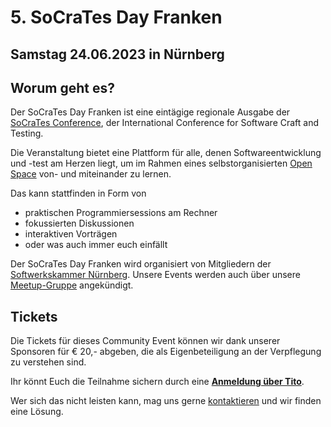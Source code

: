 # 5. SoCraTes Day Franken

## Samstag 24.06.2023 in Nürnberg

## Worum geht es?

Der SoCraTes Day Franken ist eine eintägige regionale Ausgabe
der <a href="https://socrates-conference.de/" target="_blank">SoCraTes Conference</a>, 
der International Conference for Software Craft and Testing.

Die Veranstaltung bietet eine Plattform für alle,
denen Softwareentwicklung und -test am Herzen liegt,
um im Rahmen eines selbstorganisierten <a href="https://agilecoachcamp.org/tiki-index.php?page=OpenSpace" target="_blank">Open Space</a>
von- und miteinander zu lernen.

Das kann stattfinden in Form von
- praktischen Programmiersessions am Rechner
- fokussierten Diskussionen
- interaktiven Vorträgen
- oder was auch immer euch einfällt

Der SoCraTes Day Franken wird organisiert von Mitgliedern
der <a href="https://www.softwerkskammer.org/groups/nuernberg" target="_blank">Softwerkskammer Nürnberg</a>.
Unsere Events werden auch über unsere <a href="https://www.meetup.com/de-DE/softwerkskammer-nuernberg/" target="_blank">Meetup-Gruppe</a> angekündigt.

## Tickets

Die Tickets für dieses Community Event können wir dank unserer Sponsoren für € 20,- abgeben, 
die als Eigenbeteiligung an der Verpflegung zu verstehen sind.

Ihr könnt Euch die Teilnahme sichern durch eine 
<b><a href="https://ti.to/SoCraTesDayFranken/2023" target="_blank">Anmeldung über Tito</a></b>.

Wer sich das nicht leisten kann, 
mag uns gerne <a href="mailto:info@socrates-day-franken.de" target="_blank">kontaktieren</a>
und wir finden eine Lösung.

<br/>
